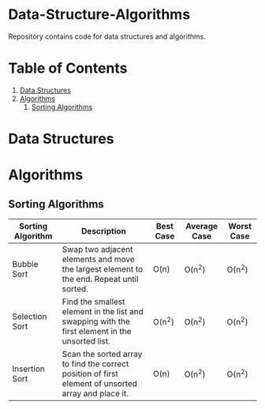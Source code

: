 # Data-Structure-Algorithms
Repository contains code for data structures and algorithms.

# Table of Contents
1. [Data Structures](#data-structures)
2. [Algorithms](#algorithms)
    1. [Sorting Algorithms](#sorting-algorithms)

# Data Structures <a name="data-structures"></a>

# Algorithms <a name="algorithms"></a>

## Sorting Algorithms <a name="sorting-algorithms"></a>
| Sorting Algorithm | Description                                                                              | Best Case | Average Case | Worst Case |
|-------------------|------------------------------------------------------------------------------------------|-----------|--------------|------------|
| Bubble Sort       | Swap two adjacent elements and move the largest element to the end. Repeat until sorted. | O(n)      | O(n<sup>2</sup>)        | O(n<sup>2</sup>)      |
| Selection Sort    | Find the smallest element in the list and swapping with the first element in the unsorted list. | O(n<sup>2</sup>)     | O(n<sup>2</sup>)        | O(n<sup>2</sup>)      |
| Insertion Sort    | Scan the sorted array to find the correct position of first element of unsorted array and place it. | O(n)      | O(n<sup>2</sup>)        | O(n<sup>2</sup>)      |